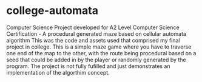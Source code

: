 # college-automata
Computer Science Project developed for A2 Level Computer Science Certification - A procedural generated maze based on cellular automata algorithm
This was the code and assets used that comprised my final project in college.
This is a simple maze game where you have to traverse one end of the map to the other, with the route being procedural based on a seed that could
be added in by the player or randomly generated by the program.
The project is not fully fufilled and just demonstrates an implementation of the algorthim concept.
